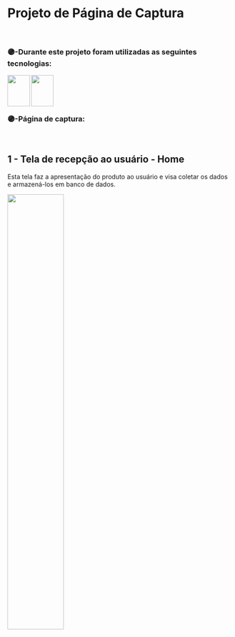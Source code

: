 <h1>Projeto de Página de Captura</h1>
<br>

<h3>🟣-Durante este projeto foram utilizadas as seguintes tecnologias:</h3>
<div style="display: inline_block">
<img align="left" height="70" width="50" src="https://cdn.jsdelivr.net/gh/devicons/devicon/icons/html5/html5-original.svg"/>
<img align="left" height="70" width="50" src="https://cdn.jsdelivr.net/gh/devicons/devicon/icons/css3/css3-original.svg"/>
</div>

<br>

##
<div>
<br>
<h3>🟣-Página de captura:</h3>
<br>
</div>

<div>
<h2>1 - Tela de recepção ao usuário - Home</h2>
<p>Esta tela faz a apresentação do produto ao usuário e visa coletar os dados e armazená-los em banco de dados.</p>

<img align="center" width="50%" src="">
</div>